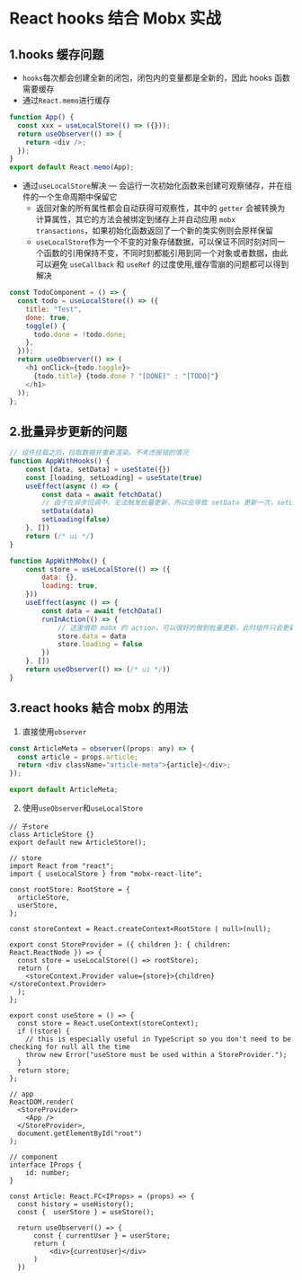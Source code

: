 # React hooks 结合 Mobx 实战

## 1.hooks 缓存问题

- `hooks`每次都会创建全新的闭包，闭包内的变量都是全新的，因此 hooks 函数需要缓存
- 通过`React.memo`进行缓存

```js
function App() {
  const xxx = useLocalStore(() => ({}));
  return useObserver(() => {
    return <div />;
  });
}
export default React.memo(App);
```

- 通过`useLocalStore`解决
  — 会运行一次初始化函数来创建可观察储存，并在组件的一个生命周期中保留它
  - 返回对象的所有属性都会自动获得可观察性，其中的 `getter` 会被转换为计算属性，其它的方法会被绑定到储存上并自动应用 `mobx transactions`，如果初始化函数返回了一个新的类实例则会原样保留
  - `useLocalStore`作为一个不变的对象存储数据，可以保证不同时刻对同一个函数的引用保持不变，不同时刻都能引用到同一个对象或者数据，由此可以避免 `useCallback` 和 `useRef` 的过度使用,缓存雪崩的问题都可以得到解决

```js
const TodoComponent = () => {
  const todo = useLocalStore(() => ({
    title: "Test",
    done: true,
    toggle() {
      todo.done = !todo.done;
    },
  }));
  return useObserver(() => (
    <h1 onClick={todo.toggle}>
      {todo.title} {todo.done ? "[DONE]" : "[TODO]"}
    </h1>
  ));
};
```

## 2.批量异步更新的问题

```js
// 组件挂载之后，拉取数据并重新渲染。不考虑报错的情况
function AppWithHooks() {
	const [data, setData] = useState({})
	const [loading, setLoading] = useState(true)
	useEffect(async () => {
		const data = await fetchData()
		// 由于在异步回调中，无法触发批量更新，所以会导致 setData 更新一次，setLoading 更新一次
		setData(data)
		setLoading(false)
	}, [])
	return (/* ui */)
}

function AppWithMobx() {
	const store = useLocalStore(() => ({
		data: {},
		loading: true,
	}))
	useEffect(async () => {
		const data = await fetchData()
		runInAction(() => {
			// 这里借助 mobx 的 action，可以很好的做到批量更新，此时组件只会更新一次
			store.data = data
			store.loading = false
		})
	}, [])
	return useObserver(() => (/* ui */))
}

```

## 3.react hooks 結合 mobx 的用法

1. 直接使用`observer`

```js
const ArticleMeta = observer((props: any) => {
  const article = props.article;
  return <div className="article-meta">{article}</div>;
});

export default ArticleMeta;
```

2. 使用`useObserver`和`useLocalStore`

```tsx
// 子store
class ArticleStore {}
export default new ArticleStore();
```

```tsx
// store
import React from "react";
import { useLocalStore } from "mobx-react-lite";

const rootStore: RootStore = {
  articleStore,
  userStore,
};

const storeContext = React.createContext<RootStore | null>(null);

export const StoreProvider = ({ children }: { children: React.ReactNode }) => {
  const store = useLocalStore(() => rootStore);
  return (
    <storeContext.Provider value={store}>{children}</storeContext.Provider>
  );
};

export const useStore = () => {
  const store = React.useContext(storeContext);
  if (!store) {
    // this is especially useful in TypeScript so you don't need to be checking for null all the time
    throw new Error("useStore must be used within a StoreProvider.");
  }
  return store;
};
```

```tsx
// app
ReactDOM.render(
  <StoreProvider>
    <App />
  </StoreProvider>,
  document.getElementById("root")
);
```

```tsx
// component
interface IProps {
	id: number;
}

const Article: React.FC<IProps> = (props) => {
  const history = useHistory();
  const {  userStore } = useStore();

  return useObserver(() => {
	  const { currentUser } = userStore;
	  return (
		  <div>{currentUser}</div>
	  )
  })
```
